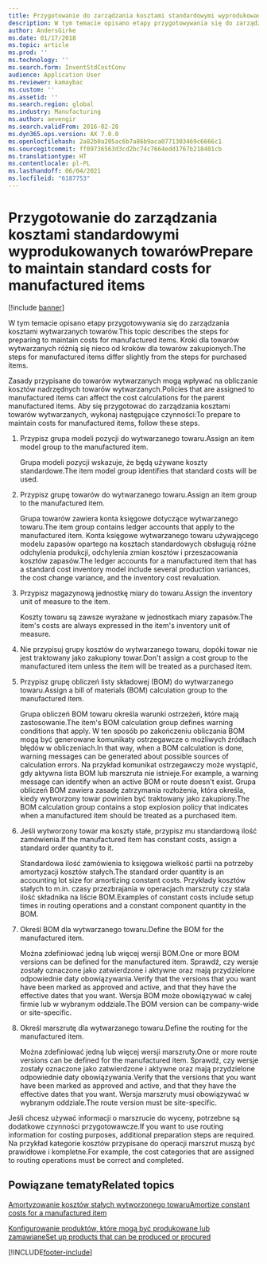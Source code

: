 ```yaml
---
title: Przygotowanie do zarządzania kosztami standardowymi wyprodukowanych towarów
description: W tym temacie opisano etapy przygotowywania się do zarządzania kosztami wytwarzanych towarów.
author: AndersGirke
ms.date: 01/17/2018
ms.topic: article
ms.prod: ''
ms.technology: ''
ms.search.form: InventStdCostConv
audience: Application User
ms.reviewer: kamaybac
ms.custom: ''
ms.assetid: ''
ms.search.region: global
ms.industry: Manufacturing
ms.author: aevengir
ms.search.validFrom: 2016-02-28
ms.dyn365.ops.version: AX 7.0.0
ms.openlocfilehash: 2a82b0a205ac6b7a86b9aca0771303469c6666c1
ms.sourcegitcommit: ff09736563d3cd2bc74c7664edd1767b218401cb
ms.translationtype: HT
ms.contentlocale: pl-PL
ms.lasthandoff: 06/04/2021
ms.locfileid: "6187753"
---
```

# <a name="prepare-to-maintain-standard-costs-for-manufactured-items"></a><span data-ttu-id="61142-103">Przygotowanie do zarządzania kosztami standardowymi wyprodukowanych towarów</span><span class="sxs-lookup"><span data-stu-id="61142-103">Prepare to maintain standard costs for manufactured items</span></span>

[!include [banner](../includes/banner.md)]

<span data-ttu-id="61142-104">W tym temacie opisano etapy przygotowywania się do zarządzania kosztami wytwarzanych towarów.</span><span class="sxs-lookup"><span data-stu-id="61142-104">This topic describes the steps for preparing to maintain costs for manufactured items.</span></span> <span data-ttu-id="61142-105">Kroki dla towarów wytwarzanych różnią się nieco od kroków dla towarów zakupionych.</span><span class="sxs-lookup"><span data-stu-id="61142-105">The steps for manufactured items differ slightly from the steps for purchased items.</span></span>

<span data-ttu-id="61142-106">Zasady przypisane do towarów wytwarzanych mogą wpływać na obliczanie kosztów nadrzędnych towarów wytwarzanych.</span><span class="sxs-lookup"><span data-stu-id="61142-106">Policies that are assigned to manufactured items can affect the cost calculations for the parent manufactured items.</span></span> <span data-ttu-id="61142-107">Aby się przygotować do zarządzania kosztami towarów wytwarzanych, wykonaj następujące czynności:</span><span class="sxs-lookup"><span data-stu-id="61142-107">To prepare to maintain costs for manufactured items, follow these steps.</span></span>

1. <span data-ttu-id="61142-108">Przypisz grupa modeli pozycji do wytwarzanego towaru.</span><span class="sxs-lookup"><span data-stu-id="61142-108">Assign an item model group to the manufactured item.</span></span> 

   <span data-ttu-id="61142-109">Grupa modeli pozycji wskazuje, że będą używane koszty standardowe.</span><span class="sxs-lookup"><span data-stu-id="61142-109">The item model group identifies that standard costs will be used.</span></span>

2. <span data-ttu-id="61142-110">Przypisz grupę towarów do wytwarzanego towaru.</span><span class="sxs-lookup"><span data-stu-id="61142-110">Assign an item group to the manufactured item.</span></span> 

   <span data-ttu-id="61142-111">Grupa towarów zawiera konta księgowe dotyczące wytwarzanego towaru.</span><span class="sxs-lookup"><span data-stu-id="61142-111">The item group contains ledger accounts that apply to the manufactured item.</span></span> <span data-ttu-id="61142-112">Konta księgowe wytwarzanego towaru używającego modelu zapasów opartego na kosztach standardowych obsługują różne odchylenia produkcji, odchylenia zmian kosztów i przeszacowania kosztów zapasów.</span><span class="sxs-lookup"><span data-stu-id="61142-112">The ledger accounts for a manufactured item that has a standard cost inventory model include several production variances, the cost change variance, and the inventory cost revaluation.</span></span>

3. <span data-ttu-id="61142-113">Przypisz magazynową jednostkę miary do towaru.</span><span class="sxs-lookup"><span data-stu-id="61142-113">Assign the inventory unit of measure to the item.</span></span> 

   <span data-ttu-id="61142-114">Koszty towaru są zawsze wyrażane w jednostkach miary zapasów.</span><span class="sxs-lookup"><span data-stu-id="61142-114">The item's costs are always expressed in the item's inventory unit of measure.</span></span>

4. <span data-ttu-id="61142-115">Nie przypisuj grupy kosztów do wytwarzanego towaru, dopóki towar nie jest traktowany jako zakupiony towar.</span><span class="sxs-lookup"><span data-stu-id="61142-115">Don't assign a cost group to the manufactured item unless the item will be treated as a purchased item.</span></span>

5. <span data-ttu-id="61142-116">Przypisz grupę obliczeń listy składowej (BOM) do wytwarzanego towaru.</span><span class="sxs-lookup"><span data-stu-id="61142-116">Assign a bill of materials (BOM) calculation group to the manufactured item.</span></span> 

   <span data-ttu-id="61142-117">Grupa obliczeń BOM towaru określa warunki ostrzeżeń, które mają zastosowanie.</span><span class="sxs-lookup"><span data-stu-id="61142-117">The item's BOM calculation group defines warning conditions that apply.</span></span> <span data-ttu-id="61142-118">W ten sposób po zakończeniu obliczania BOM mogą być generowane komunikaty ostrzegawcze o możliwych źródłach błędów w obliczeniach.</span><span class="sxs-lookup"><span data-stu-id="61142-118">In that way, when a BOM calculation is done, warning messages can be generated about possible sources of calculation errors.</span></span> <span data-ttu-id="61142-119">Na przykład komunikat ostrzegawczy może wystąpić, gdy aktywna lista BOM lub marszruta nie istnieje.</span><span class="sxs-lookup"><span data-stu-id="61142-119">For example, a warning message can identify when an active BOM or route doesn't exist.</span></span> <span data-ttu-id="61142-120">Grupa obliczeń BOM zawiera zasadę zatrzymania rozłożenia, która określa, kiedy wytworzony towar powinien być traktowany jako zakupiony.</span><span class="sxs-lookup"><span data-stu-id="61142-120">The BOM calculation group contains a stop explosion policy that indicates when a manufactured item should be treated as a purchased item.</span></span>

6. <span data-ttu-id="61142-121">Jeśli wytworzony towar ma koszty stałe, przypisz mu standardową ilość zamówienia.</span><span class="sxs-lookup"><span data-stu-id="61142-121">If the manufactured item has constant costs, assign a standard order quantity to it.</span></span> 

   <span data-ttu-id="61142-122">Standardowa ilość zamówienia to księgowa wielkość partii na potrzeby amortyzacji kosztów stałych.</span><span class="sxs-lookup"><span data-stu-id="61142-122">The standard order quantity is an accounting lot size for amortizing constant costs.</span></span> <span data-ttu-id="61142-123">Przykłady kosztów stałych to m.in. czasy przezbrajania w operacjach marszruty czy stała ilość składnika na liście BOM.</span><span class="sxs-lookup"><span data-stu-id="61142-123">Examples of constant costs include setup times in routing operations and a constant component quantity in the BOM.</span></span>

7. <span data-ttu-id="61142-124">Określ BOM dla wytwarzanego towaru.</span><span class="sxs-lookup"><span data-stu-id="61142-124">Define the BOM for the manufactured item.</span></span> 

   <span data-ttu-id="61142-125">Można zdefiniować jedną lub więcej wersji BOM.</span><span class="sxs-lookup"><span data-stu-id="61142-125">One or more BOM versions can be defined for the manufactured item.</span></span> <span data-ttu-id="61142-126">Sprawdź, czy wersje zostały oznaczone jako zatwierdzone i aktywne oraz mają przydzielone odpowiednie daty obowiązywania.</span><span class="sxs-lookup"><span data-stu-id="61142-126">Verify that the versions that you want have been marked as approved and active, and that they have the effective dates that you want.</span></span> <span data-ttu-id="61142-127">Wersja BOM może obowiązywać w całej firmie lub w wybranym oddziale.</span><span class="sxs-lookup"><span data-stu-id="61142-127">The BOM version can be company-wide or site-specific.</span></span>

8. <span data-ttu-id="61142-128">Określ marszrutę dla wytwarzanego towaru.</span><span class="sxs-lookup"><span data-stu-id="61142-128">Define the routing for the manufactured item.</span></span> 

   <span data-ttu-id="61142-129">Można zdefiniować jedną lub więcej wersji marszruty.</span><span class="sxs-lookup"><span data-stu-id="61142-129">One or more route versions can be defined for the manufactured item.</span></span> <span data-ttu-id="61142-130">Sprawdź, czy wersje zostały oznaczone jako zatwierdzone i aktywne oraz mają przydzielone odpowiednie daty obowiązywania.</span><span class="sxs-lookup"><span data-stu-id="61142-130">Verify that the versions that you want have been marked as approved and active, and that they have the effective dates that you want.</span></span> <span data-ttu-id="61142-131">Wersja marszruty musi obowiązywać w wybranym oddziale.</span><span class="sxs-lookup"><span data-stu-id="61142-131">The route version must be site-specific.</span></span>

<span data-ttu-id="61142-132">Jeśli chcesz używać informacji o marszrucie do wyceny, potrzebne są dodatkowe czynności przygotowawcze.</span><span class="sxs-lookup"><span data-stu-id="61142-132">If you want to use routing information for costing purposes, additional preparation steps are required.</span></span> <span data-ttu-id="61142-133">Na przykład kategorie kosztów przypisane do operacji marszrut muszą być prawidłowe i kompletne.</span><span class="sxs-lookup"><span data-stu-id="61142-133">For example, the cost categories that are assigned to routing operations must be correct and completed.</span></span>

## <a name="related-topics"></a><span data-ttu-id="61142-134">Powiązane tematy</span><span class="sxs-lookup"><span data-stu-id="61142-134">Related topics</span></span>

[<span data-ttu-id="61142-135">Amortyzowanie kosztów stałych wytworzonego towaru</span><span class="sxs-lookup"><span data-stu-id="61142-135">Amortize constant costs for a manufactured item</span></span>](amortize-constant-costs-manufactured-item.md)

[<span data-ttu-id="61142-136">Konfigurowanie produktów, które mogą być produkowane lub zamawiane</span><span class="sxs-lookup"><span data-stu-id="61142-136">Set up products that can be produced or procured</span></span>](manufactured-items-treated-as-purchased-items.md)



[!INCLUDE[footer-include](../../includes/footer-banner.md)]